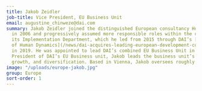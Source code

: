 ```yaml
---
title: Jakob Zeidler
job-title: Vice President, EU Business Unit
email: augustine_chinweze@dai.com
summary: Jakob Zeidler joined the distinguished European consultancy Human Dynamics
  in 2006 and progressively assumed more responsible roles within the company and
  its Implementation Department, which he led from 2015 through DAI’s [acquisition
  of Human Dynamics](/news/dai-acquires-leading-european-development-consultancy-human-dynamics)
  in 2019. He was appointed to lead DAI’s combined EU Business Unit in 2020. As Vice
  President of DAI’s EU Business unit, Jakob leads the business unit’s integration,
  growth, and diversification. Based in Vienna, Jakob oversees roughly 100 staff.
image: "/uploads/europe-jakob.jpg"
group: Europe
sort-order: 1
---
```


